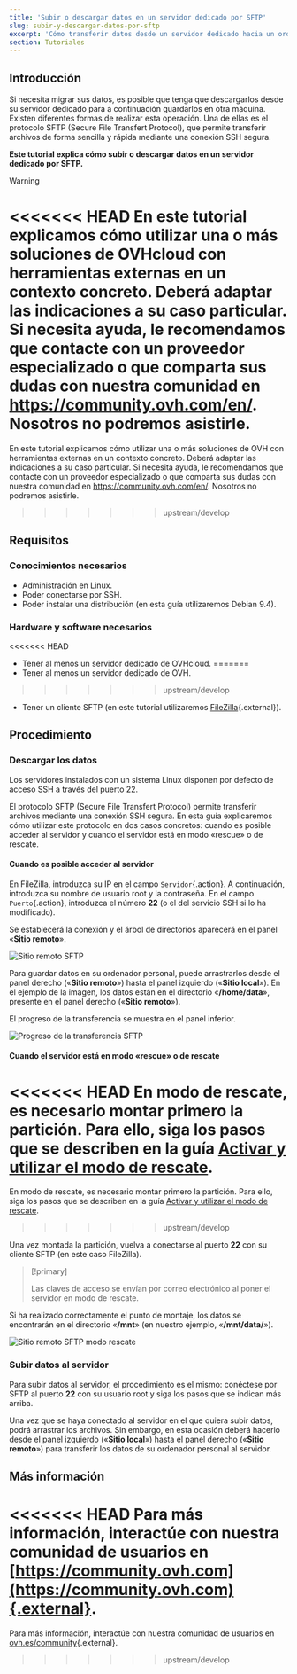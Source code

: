 ```yaml
---
title: 'Subir o descargar datos en un servidor dedicado por SFTP'
slug: subir-y-descargar-datos-por-sftp
excerpt: 'Cómo transferir datos desde un servidor dedicado hacia un ordenador personal y viceversa'
section: Tutoriales
---
```


## Introducción

Si necesita migrar sus datos, es posible que tenga que descargarlos desde su servidor dedicado para a continuación guardarlos en otra máquina. Existen diferentes formas de realizar esta operación. Una de ellas es el protocolo SFTP (Secure File Transfert Protocol), que permite transferir archivos de forma sencilla y rápida mediante una conexión SSH segura.

**Este tutorial explica cómo subir o descargar datos en un servidor dedicado por SFTP.**

> [!warning]
>
<<<<<<< HEAD
En este tutorial explicamos cómo utilizar una o más soluciones de OVHcloud con herramientas externas en un contexto concreto. Deberá adaptar las indicaciones a su caso particular. Si necesita ayuda, le recomendamos que contacte con un proveedor especializado o que comparta sus dudas con nuestra comunidad en <https://community.ovh.com/en/>. Nosotros no podremos asistirle.
=======
En este tutorial explicamos cómo utilizar una o más soluciones de OVH con herramientas externas en un contexto concreto. Deberá adaptar las indicaciones a su caso particular. Si necesita ayuda, le recomendamos que contacte con un proveedor especializado o que comparta sus dudas con nuestra comunidad en <https://community.ovh.com/en/>. Nosotros no podremos asistirle.
>>>>>>> upstream/develop
>


## Requisitos


### Conocimientos necesarios

* Administración en Linux.
* Poder conectarse por SSH.
* Poder instalar una distribución (en esta guía utilizaremos Debian 9.4).


### Hardware y software necesarios

<<<<<<< HEAD
* Tener al menos un servidor dedicado de OVHcloud.
=======
* Tener al menos un servidor dedicado de OVH.
>>>>>>> upstream/develop
* Tener un cliente SFTP (en este tutorial utilizaremos [FileZilla](https://filezilla-project.org/){.external}).


## Procedimiento


### Descargar los datos

Los servidores instalados con un sistema Linux disponen por defecto de acceso SSH a través del puerto 22.

El protocolo SFTP (Secure File Transfert Protocol) permite transferir archivos mediante una conexión SSH segura. En esta guía explicaremos cómo utilizar este protocolo en dos casos concretos: cuando es posible acceder al servidor y cuando el servidor está en modo «rescue» o de rescate.


#### Cuando es posible acceder al servidor

En FileZilla, introduzca su IP en el campo `Servidor`{.action}. A continuación, introduzca su nombre de usuario root y la contraseña. En el campo `Puerto`{.action}, introduzca el número **22** (o el del servicio SSH si lo ha modificado).

Se establecerá la conexión y el árbol de directorios aparecerá en el panel «**Sitio remoto**».

 
![Sitio remoto SFTP](images/sftp_ds_01.png)
 

Para guardar datos en su ordenador personal, puede arrastrarlos desde el panel derecho («**Sitio remoto**») hasta el panel izquierdo («**Sitio local**»). En el ejemplo de la imagen, los datos están en el directorio «**/home/data**», presente en el panel derecho («**Sitio remoto**»).

El progreso de la transferencia se muestra en el panel inferior.

 
![Progreso de la transferencia SFTP](images/sftp_ds_02.png)


#### Cuando el servidor está en modo «rescue» o de rescate 

<<<<<<< HEAD
En modo de rescate, es necesario montar primero la partición. Para ello, siga los pasos que se describen en la guía [Activar y utilizar el modo de rescate](../modo_de_rescate/).
=======
En modo de rescate, es necesario montar primero la partición. Para ello, siga los pasos que se describen en la guía [Activar y utilizar el modo de rescate](https://docs.ovh.com/es/dedicated/modo_de_rescate/).
>>>>>>> upstream/develop

Una vez montada la partición, vuelva a conectarse al puerto **22** con su cliente SFTP (en este caso FileZilla).


> [!primary]
>
> Las claves de acceso se envían por correo electrónico al poner el servidor en modo de rescate.
>


Si ha realizado correctamente el punto de montaje, los datos se encontrarán en el directorio «**/mnt**» (en nuestro ejemplo, «**/mnt/data/**»).

![Sitio remoto SFTP modo rescate](images/sftp_ds_03.png)

 
### Subir datos al servidor

Para subir datos al servidor, el procedimiento es el mismo: conéctese por SFTP al puerto **22** con su usuario root y siga los pasos que se indican más arriba.

Una vez que se haya conectado al servidor en el que quiera subir datos, podrá arrastrar los archivos. Sin embargo, en esta ocasión deberá hacerlo desde el panel izquierdo («**Sitio local**») hasta el panel derecho («**Sitio remoto**») para transferir los datos de su ordenador personal al servidor.


## Más información

<<<<<<< HEAD
Para más información, interactúe con nuestra comunidad de usuarios en [https://community.ovh.com](https://community.ovh.com){.external}.
=======
Para más información, interactúe con nuestra comunidad de usuarios en [ovh.es/community](https://www.ovh.es/community/){.external}.
>>>>>>> upstream/develop
